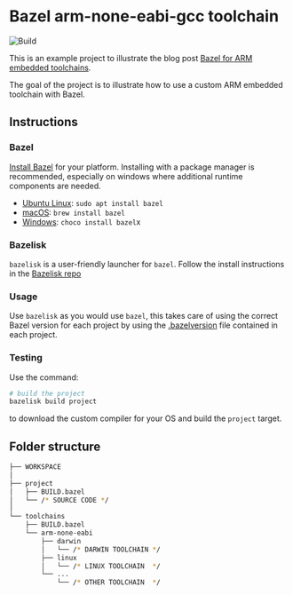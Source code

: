 # Bazel arm-none-eabi-gcc toolchain 

![Build](https://github.com/d-asnaghi/bazel-arm-none-eabi/workflows/Build/badge.svg)

This is an example project to illustrate the blog post [Bazel for ARM embedded toolchains](https://d-asnaghi.github.io/blog/post/embedded-bazel/).

The goal of the project is to illustrate how to use a custom ARM embedded toolchain with Bazel.

## Instructions

### Bazel

[Install Bazel](https://docs.bazel.build/versions/master/install.html) for your platform. Installing with a package manager is recommended, especially on windows where additional runtime components are needed.

- [Ubuntu Linux](https://docs.bazel.build/versions/master/install-ubuntu.html): `sudo apt install bazel`
- [macOS](https://docs.bazel.build/versions/master/install-os-x.html): `brew install bazel`
- [Windows](https://docs.bazel.build/versions/master/install-windows.html): `choco install bazel`x
  
### Bazelisk

`bazelisk` is a user-friendly launcher for `bazel`. Follow the install instructions in the [Bazelisk repo](https://github.com/bazelbuild/bazelisk)

### Usage

Use `bazelisk` as you would use `bazel`, this takes care of using the correct Bazel version for each project by using the [.bazelversion](./.bazelversion) file contained in each project.

  
### Testing

Use the command:

```bash
# build the project
bazelisk build project
```

to download the custom compiler for your OS and build the `project` target.

## Folder structure

```bash
├── WORKSPACE
│
├── project
│   ├── BUILD.bazel
│   └── /* SOURCE CODE */
│
└── toolchains
    ├── BUILD.bazel
    └── arm-none-eabi
        ├── darwin
        │   └── /* DARWIN TOOLCHAIN */
        ├── linux
        │   └── /* LINUX TOOLCHAIN  */
        └── ...
            └── /* OTHER TOOLCHAIN  */

```
